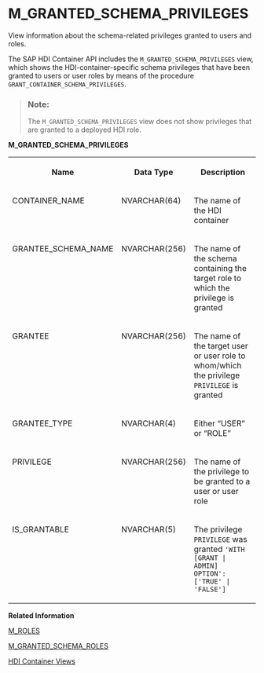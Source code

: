 <!-- loio77bf987f41824d2ba02ccb055d4461b6 -->

# M\_GRANTED\_SCHEMA\_PRIVILEGES

View information about the schema-related privileges granted to users and roles.



The SAP HDI Container API includes the `M_GRANTED_SCHEMA_PRIVILEGES` view, which shows the HDI-container-specific schema privileges that have been granted to users or user roles by means of the procedure `GRANT_CONTAINER_SCHEMA_PRIVILEGES`.

> ### Note:  
> The `M_GRANTED_SCHEMA_PRIVILEGES` view does not show privileges that are granted to a deployed HDI role.



**M\_GRANTED\_SCHEMA\_PRIVILEGES**


<table>
<tr>
<th valign="top">

Name



</th>
<th valign="top">

Data Type



</th>
<th valign="top">

Description



</th>
</tr>
<tr>
<td valign="top">

CONTAINER\_NAME



</td>
<td valign="top">

NVARCHAR\(64\)



</td>
<td valign="top">

The name of the HDI container



</td>
</tr>
<tr>
<td valign="top">

GRANTEE\_SCHEMA\_NAME



</td>
<td valign="top">

NVARCHAR\(256\)



</td>
<td valign="top">

The name of the schema containing the target role to which the privilege is granted



</td>
</tr>
<tr>
<td valign="top">

GRANTEE



</td>
<td valign="top">

NVARCHAR\(256\)



</td>
<td valign="top">

The name of the target user or user role to whom/which the privilege `PRIVILEGE` is granted



</td>
</tr>
<tr>
<td valign="top">

GRANTEE\_TYPE



</td>
<td valign="top">

NVARCHAR\(4\)



</td>
<td valign="top">

Either “USER” or “ROLE” 



</td>
</tr>
<tr>
<td valign="top">

PRIVILEGE



</td>
<td valign="top">

NVARCHAR\(256\)



</td>
<td valign="top">

The name of the privilege to be granted to a user or user role



</td>
</tr>
<tr>
<td valign="top">

IS\_GRANTABLE



</td>
<td valign="top">

NVARCHAR\(5\)



</td>
<td valign="top">

The privilege `PRIVILEGE` was granted `'WITH [GRANT | ADMIN] OPTION': ['TRUE' | 'FALSE']` 



</td>
</tr>
</table>

**Related Information**  


[M\_ROLES](m-roles-b7f3bee.md "Show the roles that are deployed in an HDI container.")

[M\_GRANTED\_SCHEMA\_ROLES](m-granted-schema-roles-6f832a6.md "View information about the schema-related roles granted to users and user roles.")

[HDI Container Views](hdi-container-views-2b3814d.md "Display information about calls made with the HDI container API.")

